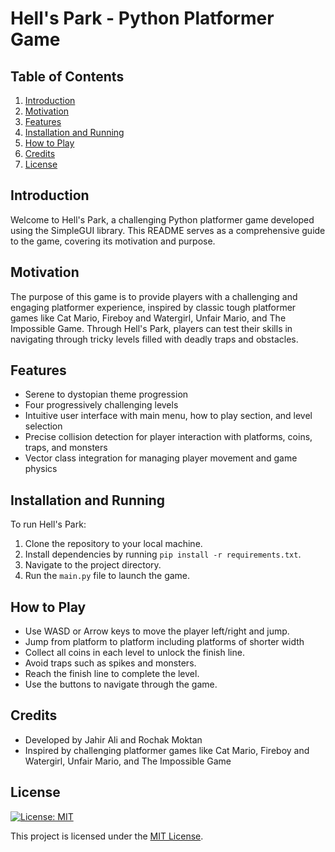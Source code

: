 # Hell's Park - Python Platformer Game

## Table of Contents

1. [Introduction](#introduction)
2. [Motivation](#motivation)
3. [Features](#features)
4. [Installation and Running](#installation-and-running)
5. [How to Play](#how-to-play)
6. [Credits](#credits)
7. [License](#license)

## Introduction <a name="introduction"></a>
Welcome to Hell's Park, a challenging Python platformer game developed using the SimpleGUI library. This README serves as a comprehensive guide to the game, covering its motivation and purpose.

## Motivation <a name="motivation"></a>
The purpose of this game is to provide players with a challenging and engaging platformer experience, inspired by classic tough platformer games like Cat Mario, Fireboy and Watergirl, Unfair Mario, and The Impossible Game. Through Hell's Park, players can test their skills in navigating through tricky levels filled with deadly traps and obstacles.

## Features <a name="features"></a>
- Serene to dystopian theme progression
- Four progressively challenging levels
- Intuitive user interface with main menu, how to play section, and level selection
- Precise collision detection for player interaction with platforms, coins, traps, and monsters
- Vector class integration for managing player movement and game physics

## Installation and Running <a name="installation-and-running"></a>
To run Hell's Park:
1. Clone the repository to your local machine.
2. Install dependencies by running `pip install -r requirements.txt`.
3. Navigate to the project directory.
4. Run the `main.py` file to launch the game.

## How to Play <a name="how-to-play"></a>
- Use WASD or Arrow keys to move the player left/right and jump.
- Jump from platform to platform including platforms of shorter width
- Collect all coins in each level to unlock the finish line.
- Avoid traps such as spikes and monsters.
- Reach the finish line to complete the level.
- Use the buttons to navigate through the game.

## Credits <a name="credits"></a>
- Developed by Jahir Ali and Rochak Moktan
- Inspired by challenging platformer games like Cat Mario, Fireboy and Watergirl, Unfair Mario, and The Impossible Game

## License <a name="license"></a>

[![License: MIT](https://img.shields.io/badge/License-MIT-yellow.svg)](LICENSE.txt)

This project is licensed under the [MIT License](LICENSE.txt).
